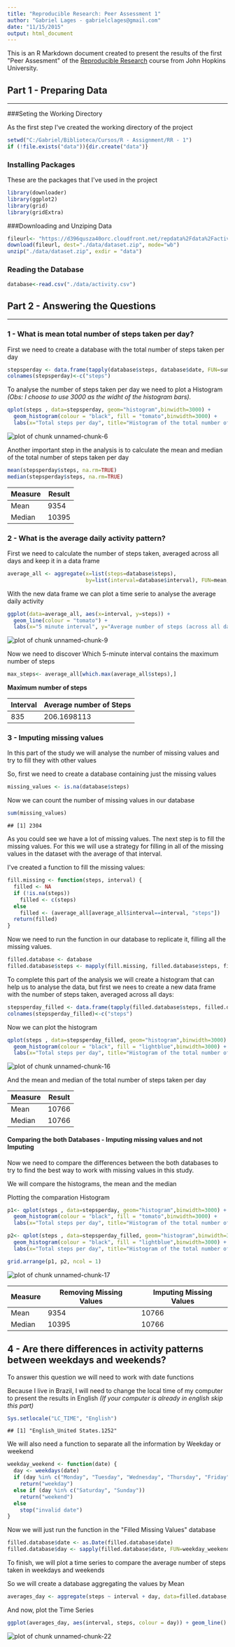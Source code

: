 ```yaml
---
title: "Reproducible Research: Peer Assessment 1"
author: "Gabriel Lages - gabrielclages@gmail.com"
date: "11/15/2015"
output: html_document
---
```


This is an R Markdown document created to present the results of the first "Peer Assesment" of the [Reproducible Research](https://class.coursera.org/repdata-034) course from John Hopkins University.

## Part 1 - Preparing Data
___________________

###Seting the Working Directory

As the first step I've created the working directory of the project


```r
setwd("C:/Gabriel/Biblioteca/Cursos/R - Assignment/RR - 1")
if (!file.exists("data")){dir.create("data")}
```

### Installing Packages

These are the packages that I've used in the project


```r
library(downloader)
library(ggplot2)
library(grid)
library(gridExtra)
```

###Downloading and Unziping Data


```r
fileurl<- "https://d396qusza40orc.cloudfront.net/repdata%2Fdata%2Factivity.zip"
download(fileurl, dest="./data/dataset.zip", mode="wb")
unzip("./data/dataset.zip", exdir = "data")
```

### Reading the Database

```r
database<-read.csv("./data/activity.csv")
```

## Part 2 - Answering the Questions
___________________

### 1 - What is mean total number of steps taken per day?

First we need to create a database with the total number of steps taken per day

```r
stepsperday <- data.frame(tapply(database$steps, database$date, FUN=sum, na.rm=TRUE))
colnames(stepsperday)<-c("steps")
```

To analyse the number of steps taken per day we need to plot a Histogram 
*(Obs: I choose to use 3000 as the widht of the histogram bars).*

```r
qplot(steps , data=stepsperday, geom="histogram",binwidth=3000) +
  geom_histogram(colour = "black", fill = "tomato",binwidth=3000) +
  labs(x="Total steps per day", title="Histogram of the total number of steps taken each day")
```

![plot of chunk unnamed-chunk-6](https://github.com/gabriel-lages/RepData_PeerAssessment1/blob/master/Figure/Figure1.png) 

Another important step in the analysis is to calculate the mean and median of the total number of steps taken per day

```r
mean(stepsperday$steps, na.rm=TRUE)
median(stepsperday$steps, na.rm=TRUE)
```

Measure | Result
--------|---------------------------------------
Mean    | 9354
Median  | 10395

### 2 - What is the average daily activity pattern?

First we need to calculate the number of steps taken, averaged across all days and keep it in a data frame


```r
average_all <- aggregate(x=list(steps=database$steps), 
                         by=list(interval=database$interval), FUN=mean, na.rm=TRUE)
```

With the new data frame we can plot a time serie to analyse the average daily activity


```r
ggplot(data=average_all, aes(x=interval, y=steps)) + 
  geom_line(colour = "tomato") + 
  labs(x="5 minute interval", y="Average number of steps (across all days)", title="Average daily activity")
```

![plot of chunk unnamed-chunk-9](https://github.com/gabriel-lages/RepData_PeerAssessment1/blob/master/Figure/Figure2.png) 

Now we need to discover Which 5-minute interval contains the maximum number of steps


```r
max_steps<- average_all[which.max(average_all$steps),]
```

**Maximum number of steps**

Interval           | Average number of Steps
-------------------|---------------------------------------
835   | 206.1698113

### 3 - Imputing missing values

In this part of the study we will analyse the number of missing values and try to fill they with other values

So, first we need to create a database containing just the missing values

```r
missing_values <- is.na(database$steps)
```

Now we can count the number of missing values in our database

```r
sum(missing_values)
```

```
## [1] 2304
```

As you could see we have a lot of missing values. The next step is to fill the missing values. For this we will use a strategy for filling in all of the missing values in the dataset with the average of that interval.

I've created a function to fill the missing values:

```r
fill.missing <- function(steps, interval) {
  filled <- NA
  if (!is.na(steps))
    filled <- c(steps)
  else
    filled <- (average_all[average_all$interval==interval, "steps"])
  return(filled)
}
```

Now we need to run the function in our database to replicate it, filling all the missing values.

```r
filled.database <- database
filled.database$steps <- mapply(fill.missing, filled.database$steps, filled.database$interval)
```

To complete this part of the analysis we will create a histogram that can help us to analyse the data, but first we nees to create a new data frame with the number of steps taken, averaged across all days:

```r
stepsperday_filled <- data.frame(tapply(filled.database$steps, filled.database$date, FUN=sum, na.rm=TRUE))
colnames(stepsperday_filled)<-c("steps")
```

Now we can plot the histogram

```r
qplot(steps , data=stepsperday_filled, geom="histogram",binwidth=3000) + 
  geom_histogram(colour = "black", fill = "lightblue",binwidth=3000) +
  labs(x="Total steps per day", title="Histogram of the total number of steps taken each day (NA's Filled)")
```

![plot of chunk unnamed-chunk-16](https://github.com/gabriel-lages/RepData_PeerAssessment1/blob/master/Figure/Figure3.png) 

And the mean and median of the total number of steps taken per day

Measure | Result
--------|---------------------------------------
Mean    | 10766
Median  | 10766

#### Comparing the both Databases - Imputing missing values and not Imputing

Now we need to compare the differences between the both databases to try to find the best way to work with missing values in this study.

We will compare the histograms, the mean and the median

Plotting the comparation Histogram


```r
p1<- qplot(steps , data=stepsperday, geom="histogram",binwidth=3000) +
  geom_histogram(colour = "black", fill = "tomato",binwidth=3000) +
  labs(x="Total steps per day", title="Histogram of the total number of steps taken each day")

p2<- qplot(steps , data=stepsperday_filled, geom="histogram",binwidth=3000) +
  geom_histogram(colour = "black", fill = "lightblue",binwidth=3000) +
  labs(x="Total steps per day", title="Histogram of the total number of steps taken each day (NA's Filled)")

grid.arrange(p1, p2, ncol = 1)
```

![plot of chunk unnamed-chunk-17](https://github.com/gabriel-lages/RepData_PeerAssessment1/blob/master/Figure/Figure4.png) 

Measure | Removing Missing Values|Imputing Missing Values
--------|------------------------|-----------------------------------
Mean    |  9354|10766
Median  | 10395|10766

## 4 - Are there differences in activity patterns between weekdays and weekends?

To answer this question we will need to work with date functions

Because I live in Brazil, I will need to change the local time of my computer to present the results in English *(If your computer is already in english skip this part)*

```r
Sys.setlocale("LC_TIME", "English")
```

```
## [1] "English_United States.1252"
```

We will also need a function to separate all the information by Weekday or weekend

```r
weekday_weekend <- function(date) {
  day <- weekdays(date)
  if (day %in% c("Monday", "Tuesday", "Wednesday", "Thursday", "Friday"))
    return("weekday")
  else if (day %in% c("Saturday", "Sunday"))
    return("weekend")
  else
    stop("invalid date")
}
```

Now we will just run the function in the "Filled Missing Values" database


```r
filled.database$date <- as.Date(filled.database$date)
filled.database$day <- sapply(filled.database$date, FUN=weekday_weekend)
```

To finish, we will plot a time series to compare the average number of steps taken in weekdays and weekends

So we will create a database aggregating the values by Mean

```r
averages_day <- aggregate(steps ~ interval + day, data=filled.database, mean)
```

And now, plot the Time Series

```r
ggplot(averages_day, aes(interval, steps, colour = day)) + geom_line() + facet_grid(day ~ .) + labs(x="5 minute interval", y="Average number of steps (across all days)", title="Average weekends x weekdays")
```

![plot of chunk unnamed-chunk-22](https://github.com/gabriel-lages/RepData_PeerAssessment1/blob/master/Figure/Figure5.png) 
